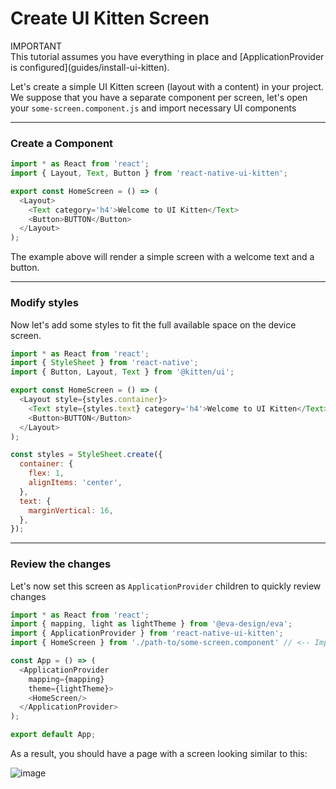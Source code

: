 # Create UI Kitten Screen

<div class="note note-info">
  <div class="note-title">IMPORTANT</div>
  <div class="note-body">
  This tutorial assumes you have everything in place and [ApplicationProvider is configured](guides/install-ui-kitten).
  </div>
</div>

Let's create a simple UI Kitten screen (layout with a content) in your project. 
We suppose that you have a separate component per screen, let's open your `some-screen.component.js` and import necessary UI components

<hr>

### Create a Component

```js
import * as React from 'react';
import { Layout, Text, Button } from 'react-native-ui-kitten';

export const HomeScreen = () => (
  <Layout>
    <Text category='h4'>Welcome to UI Kitten</Text>
    <Button>BUTTON</Button>
  </Layout>
);
```

The example above will render a simple screen with a welcome text and a button.

<hr>

### Modify styles

Now let's add some styles to fit the full available space on the device screen.

```js
import * as React from 'react';
import { StyleSheet } from 'react-native';
import { Button, Layout, Text } from '@kitten/ui';

export const HomeScreen = () => (
  <Layout style={styles.container}>
    <Text style={styles.text} category='h4'>Welcome to UI Kitten</Text>
    <Button>BUTTON</Button>
  </Layout>
);

const styles = StyleSheet.create({
  container: {
    flex: 1,
    alignItems: 'center',
  },
  text: {
    marginVertical: 16,
  },
});

```

<hr>

### Review the changes

Let's now set this screen as `ApplicationProvider` children to quickly review changes

```js
import * as React from 'react';
import { mapping, light as lightTheme } from '@eva-design/eva';
import { ApplicationProvider } from 'react-native-ui-kitten';
import { HomeScreen } from './path-to/some-screen.component' // <-- Import a screen we've created

const App = () => (
  <ApplicationProvider
    mapping={mapping}
    theme={lightTheme}>
    <HomeScreen/>
  </ApplicationProvider>
);

export default App;
```

As a result, you should have a page with a screen looking similar to this:

![image](assets/images/articles/guides/sample-screen.png)
